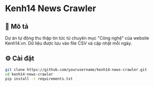 # Kenh14 News Crawler

## 📌 Mô tả
Dự án tự động thu thập tin tức từ chuyên mục "Công nghệ" của website Kenh14.vn. Dữ liệu được lưu vào file CSV và cập nhật mỗi ngày.

## ⚙️ Cài đặt
```bash
git clone https://github.com/yourusername/kenh14-news-crawler.git
cd kenh14-news-crawler
pip install -r requirements.txt
